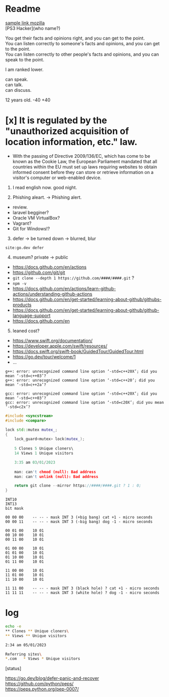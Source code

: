 # Readme

[sample link mozilla](https://www.mozilla.org/en-US/about/manifesto/)\
[PS3 Hacker](who name?)

You get their facts and opinions right, and you can get to the point. \
You can listen correctly to someone's facts and opinions, and you can get to the point.\
You can listen correctly to other people's facts and opinions, and you can speak to the point.

I am ranked lower.

can speak.\
can talk.\
can discuss.

12 years old. -40 +40

# [x] It is regulated by the "unauthorized acquisition of location information, etc." law.
- With the passing of Directive 2009/136/EC, which has come to be known as the Cookie Law, the European Parliament mandated that all countries within the EU must set up laws requiring websites to obtain informed consent before they can store or retrieve information on a visitor's computer or web-enabled device.

1. I read english now. good night.

2. Phishing aleart. -> Phishing alert.

- review.
- laravel begginer?
- Oracle VM VirtualBox?
- Vagrant?
- Git for Windows!?

3. defer -> be turned down -> blurred, blur
```
site:go.dev defer
```

4. museum? private -> public 
- https://docs.github.com/en/actions
- https://github.com/git/git
- `git clone --depth 1 https://github.com/####/####.git` ?
- `npm -v`
- https://docs.github.com/en/actions/learn-github-actions/understanding-github-actions
- https://docs.github.com/en/get-started/learning-about-github/githubs-products
- https://docs.github.com/en/get-started/learning-about-github/github-language-support
- https://docs.github.com/en

5. leaned cost?
- https://www.swift.org/documentation/
- https://developer.apple.com/swift/resources/
- https://docs.swift.org/swift-book/GuidedTour/GuidedTour.html
- https://go.dev/tour/welcome/1
- ...

```
g++: error: unrecognized command line option ‘-std=c++20X’; did you mean ‘-std=c++03’?
g++: error: unrecognized command line option ‘-std=c++20’; did you mean ‘-std=c++2a’?

gcc: error: unrecognized command line option ‘-std=c++20X’; did you mean ‘-std=c++03’?
gcc: error: unrecognized command line option ‘-std=c20X’; did you mean ‘-std=c2x’?
```
```c++
#include <syncstream>
#include <compare>

lock std::mutex mutex_;
{
    lock_guard<mutex> lock(mutex_);
    
    5 Clones 5 Unique cloners\
    14 Views 1 Unique visitors

    3:35 am 03/01/2023
    
    man: can't chmod (null): Bad address
    man: can't unlink (null): Bad address

    return git clone --mirror https://####/####.git ? 1 : 0;
}
```

```text
INT10
INT13
bit mask

00 00 00	-- -- - mask INT 3 (+big bang) cat +1 - micro seconds
00 00 11	-- -- - mask INT 3 (-big bang) dog -1 - micro seconds

00 01 00 	10 01
00 10 00 	10 01
00 11 00 	10 01

01 00 00 	10 01
01 01 00 	10 01
01 10 00 	10 01
01 11 00 	10 01

11 00 00 	10 01
11 01 00 	10 01
11 10 00 	10 01

11 11 00	-- -- - mask INT 3 (black hole) ? cat +1 - micro seconds
11 11 11	-- -- - mask INT 3 (white hole) ? dog -1 - micro seconds
```

# log

```sh
echo -e
** Clones ** Unique cloners\
** Views ** Unique visitors

2:34 am 05/01/2023

Referring sites\
*.com	* Views	* Unique visitors
 ```
 
[status]

https://go.dev/blog/defer-panic-and-recover \
https://github.com/python/peps/ \
https://peps.python.org/pep-0007/ 
